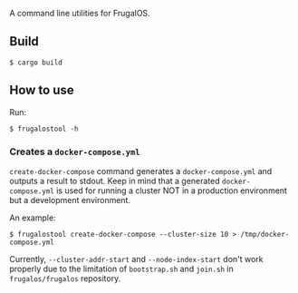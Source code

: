 A command line utilities for FrugalOS.

Build
------------

```console
$ cargo build
```

How to use
------------

Run:

```console
$ frugalostool -h
```

### Creates a `docker-compose.yml`

`create-docker-compose` command generates a `docker-compose.yml` and outputs a result to stdout.
Keep in mind that a generated `docker-compose.yml` is used for running a cluster NOT in a production environment but a development environment.

An example:

```console
$ frugalostool create-docker-compose --cluster-size 10 > /tmp/docker-compose.yml
```

Currently, `--cluster-addr-start` and `--node-index-start` don't work properly due to the limitation of `bootstrap.sh` and `join.sh` in `frugalos/frugalos` repository.
